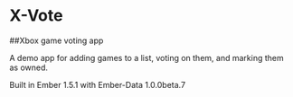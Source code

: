X-Vote
=====

##Xbox game voting app

A demo app for adding games to a list, voting on them, and marking them as owned.

Built in Ember 1.5.1 with Ember-Data 1.0.0beta.7

